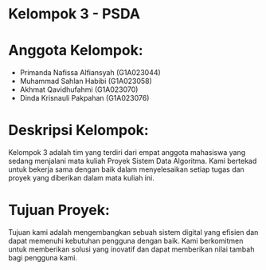# Kelompok 3 - PSDA
# Anggota Kelompok:
- Primanda Nafissa Alfiansyah (G1A023044)
- Muhammad Sahlan Habibi (G1A023058)
- Akhmat Qavidhufahmi (G1A023070)
- Dinda Krisnauli Pakpahan (G1A023076)
# Deskripsi Kelompok:
Kelompok 3 adalah tim yang terdiri dari empat anggota mahasiswa yang sedang menjalani mata kuliah Proyek Sistem Data Algoritma. Kami bertekad untuk bekerja sama dengan baik dalam menyelesaikan setiap tugas dan proyek yang diberikan dalam mata kuliah ini.
# Tujuan Proyek:
Tujuan kami adalah mengembangkan sebuah sistem digital yang efisien dan dapat memenuhi kebutuhan pengguna dengan baik. Kami berkomitmen untuk memberikan solusi yang inovatif dan dapat memberikan nilai tambah bagi pengguna kami.
